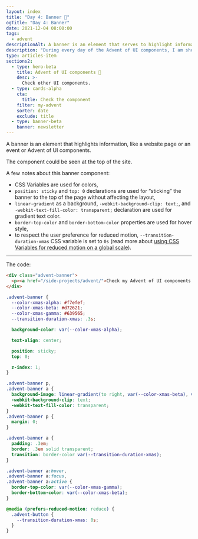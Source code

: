 ```yaml
---
layout: index
title: "Day 4: Banner 🚩"
ogTitle: "Day 4: Banner"
date: 2021-12-04 08:00:00
tags:
  - advent
descriptionAlt: A banner is an element that serves to highlight information, like a website page or an event or Advent of UI components.
description: "During every day of the Advent of UI components, I am showcasing a new UI Component built with HTML, CSS, and JavaScript. Day 4: Banner."
type: articles-item
sections2:
  - type: hero-beta
    title: Advent of UI components 🎄
    desc: >-
      Check other UI components.
  - type: cards-alpha
    cta:
      title: Check the component
    filter: my-advent
    sorter: date
    exclude: title
  - type: banner-beta
    banner: newsletter
---
```


A banner is an element that highlights information, like a website page or an event or Advent of UI components.

The component could be seen at the top of the site.

A few notes about this banner component:

- CSS Variables are used for colors,
- `position: sticky` and `top: 0` declarations are used for “sticking” the banner to the top of the page without affecting the layout,
- `linear-gradient` as a background, `-webkit-background-clip: text;`, and `-webkit-text-fill-color: transparent;` declaration are used for gradient text color.
- `border-top-color` and `border-bottom-color` properties are used for hover style,
- to respect the user preference for reduced motion, `--transition-duration-xmas` CSS variable is set to `0s` (read more about [using CSS Variables for reduced motion on a global scale](/articles/using-css-variables-for-reduced-motion-on-a-global-scale/)).

---

The code:

```html
<div class="advent-banner">
  <p><a href="/side-projects/advent/">Check my Advent of UI components 2021!</a></p>
</div>
```

```css
.advent-banner {
  --color-xmas-alpha: #f7efef;
  --color-xmas-beta: #d72621;
  --color-xmas-gamma: #639565;
  --transition-duration-xmas: .3s;

  background-color: var(--color-xmas-alpha);

  text-align: center;

  position: sticky;
  top: 0;

  z-index: 1;
}

.advent-banner p,
.advent-banner a {
  background-image: linear-gradient(to right, var(--color-xmas-beta), var(--color-xmas-gamma));
  -webkit-background-clip: text;
  -webkit-text-fill-color: transparent;
}
.advent-banner p {
  margin: 0;
}

.advent-banner a {
  padding: .3em;
  border: .3em solid transparent;
  transition: border-color var(--transition-duration-xmas);
}

.advent-banner a:hover,
.advent-banner a:focus,
.advent-banner a:active {
  border-top-color: var(--color-xmas-gamma);
  border-bottom-color: var(--color-xmas-beta);
}

@media (prefers-reduced-motion: reduce) {
  .advent-button {
    --transition-duration-xmas: 0s;
  }
}
```
